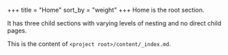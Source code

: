 +++
title = "Home"
sort_by = "weight"
+++
Home is the root section.

It has three child sections with varying levels of nesting and no direct child pages.

This is the content of `<project root>/content/_index.md`.
